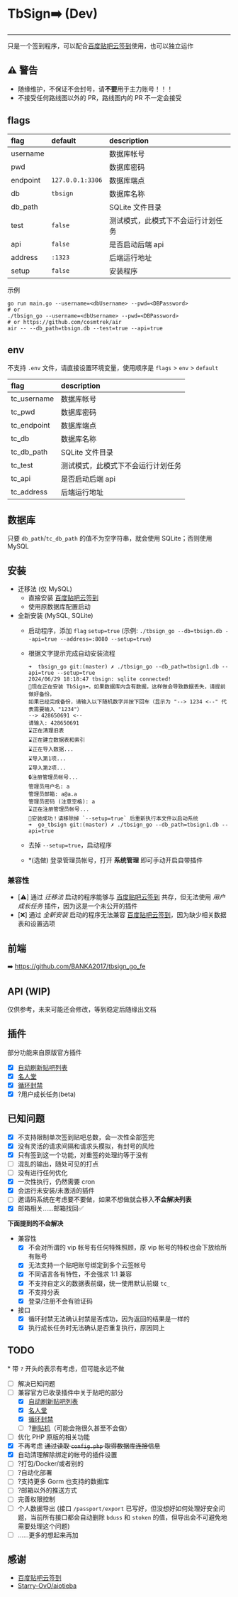 # TbSign➡️ (Dev)

---

只是一个签到程序，可以配合[百度贴吧云签到](https://github.com/MoeNetwork/Tieba-Cloud-Sign/)使用，也可以独立运作

## ⚠ 警告

- 随缘维护，不保证不会封号，请**不要**用于主力账号！！！
- 不接受任何路线图以外的 PR，路线图内的 PR 不一定会接受

## flags

| flag     | default          | description                        |
| :------- | :--------------- | :--------------------------------- |
| username |                  | 数据库帐号                         |
| pwd      |                  | 数据库密码                         |
| endpoint | `127.0.0.1:3306` | 数据库端点                         |
| db       | `tbsign`         | 数据库名称                         |
| db_path  |                  | SQLite 文件目录                    |
| test     | `false`          | 测试模式，此模式下不会运行计划任务 |
| api      | `false`          | 是否启动后端 api                   |
| address  | `:1323`          | 后端运行地址                       |
| setup    | `false`          | 安装程序                           |

示例

```shell
go run main.go --username=<dbUsername> --pwd=<DBPassword>
# or
./tbsign_go --username=<dbUsername> --pwd=<DBPassword>
# or https://github.com/cosmtrek/air
air -- --db_path=tbsign.db --test=true --api=true
```

## env

不支持 `.env` 文件，请直接设置环境变量，使用顺序是 `flags` > `env` > `default`

| flag        | description                        |
| :---------- | :--------------------------------- |
| tc_username | 数据库帐号                         |
| tc_pwd      | 数据库密码                         |
| tc_endpoint | 数据库端点                         |
| tc_db       | 数据库名称                         |
| tc_db_path  | SQLite 文件目录                    |
| tc_test     | 测试模式，此模式下不会运行计划任务 |
| tc_api      | 是否启动后端 api                   |
| tc_address  | 后端运行地址                       |

## 数据库

只要 `db_path`/`tc_db_path` 的值不为空字符串，就会使用 SQLite；否则使用 MySQL

## 安装

- 迁移法 (仅 MySQL)
  - 直接安装 [百度贴吧云签到](https://github.com/MoeNetwork/Tieba-Cloud-Sign/)
  - 使用原数据库配置启动
- 全新安装 (MySQL, SQLite)
  - 启动程序，添加 `flag` `setup=true` (示例: `./tbsign_go --db=tbsign.db --api=true --address=:8080 --setup=true`)
  - 根据文字提示完成自动安装流程

    ```plaintext
    ➜  tbsign_go git:(master) ✗ ./tbsign_go --db_path=tbsign1.db --api=true --setup=true
    2024/06/29 18:18:47 tbsign: sqlite connected!
    📌现在正在安装 TbSign➡️，如果数据库内含有数据，这样做会导致数据丢失，请提前做好备份。
    如果已经完成备份，请输入以下随机数字并按下回车（显示为 "--> 1234 <--" 代表需要输入 "1234"）
    --> 428650691 <--
    请输入: 428650691
    ⌛正在清理旧表
    ⌛正在建立数据表和索引
    ⌛正在导入数据...
    ⌛导入第1项...
    ⌛导入第2项...
    🔒注册管理员帐号...
    管理员用户名: a
    管理员邮箱: a@a.a
    管理员密码 (注意空格): a
    ⌛正在注册管理员帐号...
    🎉安装成功！请移除掉 `--setup=true` 后重新执行本文件以启动系统
    ➜  go_tbsign git:(master) ✗ ./tbsign_go --db_path=tbsign1.db --api=true
    ```

  - 去掉 `--setup=true`，启动程序
  - \*(选做) 登录管理员帐号，打开 **系统管理** 即可手动开启自带插件

### 兼容性

- [⚠️] 通过 *迁移法* 启动的程序能够与 [百度贴吧云签到](https://github.com/MoeNetwork/Tieba-Cloud-Sign/) 共存，但无法使用 *用户成长任务* 插件，因为这是一个未公开的插件
- [❌] 通过 *全新安装* 启动的程序无法兼容 [百度贴吧云签到](https://github.com/MoeNetwork/Tieba-Cloud-Sign/)，因为缺少相关数据表和设置选项

## 前端

➡️ <https://github.com/BANKA2017/tbsign_go_fe>

## API (WIP)

仅供参考，未来可能还会修改，等到稳定后随缘出文档

## 插件

部分功能来自原版官方插件

- [x] [自动刷新贴吧列表](https://github.com/MoeNetwork/Tieba-Cloud-Sign/tree/master/plugins/ver4_ref)
- [x] [名人堂](https://github.com/MoeNetwork/Tieba-Cloud-Sign/tree/master/plugins/ver4_rank)
- [x] [循环封禁](https://github.com/MoeNetwork/Tieba-Cloud-Sign/tree/master/plugins/ver4_ban)
- [x] ?用户成长任务(beta)

## 已知问题

- [x] 不支持限制单次签到贴吧总数，会一次性全部签完
- [x] 没有灵活的请求间隔和请求头模拟，有封号的风险
- [x] 只有签到这一个功能，对重签的处理约等于没有
- [ ] 混乱的输出，随处可见的打点
- [ ] 没有进行任何优化
- [x] 一次性执行，仍然需要 cron
- [x] 会运行未安装/未激活的插件
- [ ] 邀请码系统在考虑要不要做，如果不想做就会移入**不会解决列表**
- [x] 邮箱相关……邮箱找回✅

**下面提到的不会解决**

- 兼容性
  - [x] 不会对所谓的 vip 帐号有任何特殊照顾，原 vip 帐号的特权也会下放给所有账号
  - [x] 无法支持一个贴吧账号绑定到多个云签帐号
  - [x] 不同语言各有特性，不会强求 1:1 兼容
  - [x] 不支持自定义的数据表前缀，统一使用默认前缀 `tc_`
  - [x] 不支持分表
  - [x] 登录/注册不会有验证码
- 接口
  - [x] 循环封禁无法确认封禁是否成功，因为返回的结果是一样的
  - [x] 执行成长任务时无法确认是否重复执行，原因同上

## TODO

\* 带 `?` 开头的表示有考虑，但可能永远不做

- [ ] 解决已知问题
- [ ] 兼容官方已收录插件中关于贴吧的部分
  - [x] [自动刷新贴吧列表](https://github.com/MoeNetwork/Tieba-Cloud-Sign/tree/master/plugins/ver4_ref)
  - [x] [名人堂](https://github.com/MoeNetwork/Tieba-Cloud-Sign/tree/master/plugins/ver4_rank)
  - [x] [循环封禁](https://github.com/MoeNetwork/Tieba-Cloud-Sign/tree/master/plugins/ver4_ban)
  - [ ] ?[删贴机](https://github.com/MoeNetwork/Tieba-Cloud-Sign/tree/master/plugins/ver4_review)（可能会拖很久甚至不会做）
- [ ] 优化 PHP 原版的相关功能
- [x] 不再考虑 ~~通过读取 `config.php` 取得数据库连接信息~~
- [x] 自动清理解除绑定的帐号的插件设置
- [ ] ?打包/Docker/或者别的
- [ ] ?自动化部署
- [ ] ?支持更多 Gorm 也支持的数据库
- [ ] ?邮箱以外的推送方式
- [ ] 完善权限控制
- [ ] 个人数据导出 (接口 `/passport/export` 已写好，但没想好如何处理好安全问题，当前所有接口都会自动删除 `bduss` 和 `stoken` 的值，但导出会不可避免地需要处理这个问题)
- [ ] ……更多的想起来再加

## 感谢

- [百度贴吧云签到](https://github.com/MoeNetwork/Tieba-Cloud-Sign/)
- [Starry-OvO/aiotieba](https://github.com/Starry-OvO/aiotieba/)
